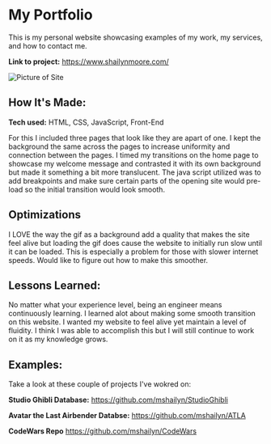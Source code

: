 # My Portfolio
This is my personal website showcasing examples of my work, my services, and how to contact me.

**Link to project:** https://www.shailynmoore.com/

![Picture of Site](images/main.png?raw=true "Shailyn Moore's Portfolio")

## How It's Made:

**Tech used:** HTML, CSS, JavaScript, Front-End

For this I included three pages that look like they are apart of one. I kept the background the same across the pages to increase uniformity and connection between the pages. I timed my transitions on the home page to showcase my welcome message and contrasted it with its own background but made it something a bit more translucent. The java script utilized was to add breakpoints and make sure certain parts of the opening site would pre-load so the initial transition would look smooth.

## Optimizations

I LOVE the way the gif as a background add a quality that makes the site feel alive but loading the gif does cause the website to initially run slow until it can be loaded. This is especially a problem for those with slower internet speeds. Would like to figure out how to make this smoother. 

## Lessons Learned:

No matter what your experience level, being an engineer means continuously learning. I learned alot about making some smooth transition on this website. I wanted my website to feel alive yet maintain a level of fluidity. I think I was able to accomplish this but I will still continue to work on it as my knowledge grows.

## Examples:
Take a look at these couple of projects I've wokred on:

**Studio Ghibli Database:** https://github.com/mshailyn/StudioGhibli

**Avatar the Last Airbender Databse:** https://github.com/mshailyn/ATLA

**CodeWars Repo** https://github.com/mshailyn/CodeWars



